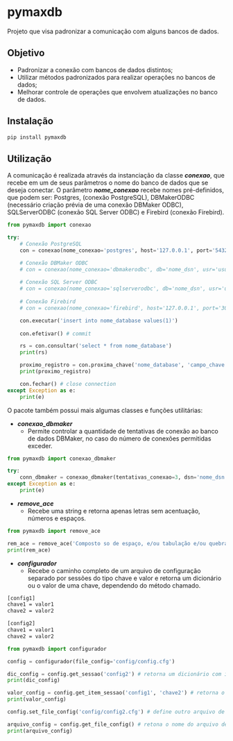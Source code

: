 # pymaxdb
Projeto que visa padronizar a comunicação com alguns bancos de dados.

## Objetivo
- Padronizar a conexão com bancos de dados distintos; 
- Utilizar métodos padronizados para realizar operações no bancos de dados;
- Melhorar controle de operações que envolvem atualizações no banco de dados.

## Instalação
```sh
pip install pymaxdb
```

## Utilização
A comunicação é realizada através da instanciação da classe ***conexao***, que recebe em um de seus parâmetros o nome do banco de dados que se deseja conectar. O parâmetro ***nome_conexao*** recebe nomes pré-definidos, que podem ser: Postgres, (conexão PostgreSQL), DBMakerODBC (necessário criação prévia de uma conexão DBMaker ODBC), SQLServerODBC (conexão SQL Server ODBC) e Firebird (conexão Firebird).

```python
from pymaxdb import conexao

try:
    # Conexão PostgreSQL
    con = conexao(nome_conexao='postgres', host='127.0.0.1', port='5432', db='nome_database', usr='usuário', pwd='senha')

    # Conexão DBMaker ODBC
    # con = conexao(nome_conexao='dbmakerodbc', db='nome_dsn', usr='usuário', pwd='senha')  
    
    # Conexão SQL Server ODBC
    # con = conexao(nome_conexao='sqlserverodbc', db='nome_dsn', usr='usuário', pwd='senha')
    
    # Conexão Firebird
    # con = conexao(nome_conexao='firebird', host='127.0.0.1', port='3050', db='/caminho_database/nome_database.fdb', usr='usuário', pwd='senha')

    con.executar('insert into nome_database values(1)')
    
    con.efetivar() # commit

    rs = con.consultar('select * from nome_database')
    print(rs)

    proximo_registro = con.proxima_chave('nome_database', 'campo_chave')
    print(proximo_registro)

    con.fechar() # close connection       
except Exception as e:    
    print(e)
```

O pacote também possui mais algumas classes e funções utilitárias:

- ***conexao_dbmaker***
  - Permite controlar a quantidade de tentativas de conexão ao banco de dados DBMaker, no caso do número de conexões permitidas exceder.

```python
from pymaxdb import conexao_dbmaker

try:
    conn_dbmaker = conexao_dbmaker(tentativas_conexao=3, dsn='nome_dsn', usr='usuário', pwd='senha')
except Exception as e:
    print(e)
```

- ***remove_ace***
  - Recebe uma string e retorna apenas letras sem acentuação, números e espaços.

```python
from pymaxdb import remove_ace

rem_ace = remove_ace('Composto so de espaço, e/ou tabulação e/ou quebra de linha & números 1, 2 e 3')
print(rem_ace)
```

- ***configurador***
  - Recebe o caminho completo de um arquivo de configuração separado por sessões do tipo chave e valor e retorna um dicionário ou o valor de uma chave, dependendo do método chamado.

```sh
[config1]
chave1 = valor1
chave2 = valor2

[config2]
chave1 = valor1
chave2 = valor2
```

```python
from pymaxdb import configurador

config = configurador(file_config='config/config.cfg')

dic_config = config.get_sessao('config2') # retorna um dicionário com itens da sessão config2
print(dic_config)

valor_config = config.get_item_sessao('config1', 'chave2') # retorna o valor da chave2
print(valor_config)

config.set_file_config('config/config2.cfg') # define outro arquivo de configuração

arquivo_config = config.get_file_config() # retona o nome do arquivo de configuração
print(arquivo_config)
```